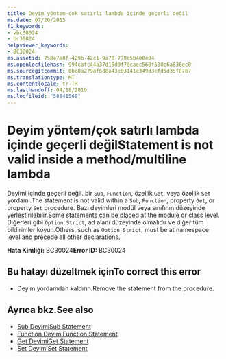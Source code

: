 ```yaml
---
title: Deyim yöntem-çok satırlı lambda içinde geçerli değil
ms.date: 07/20/2015
f1_keywords:
- vbc30024
- bc30024
helpviewer_keywords:
- BC30024
ms.assetid: 758e7a8f-429b-42c1-9a78-778e5b480e04
ms.openlocfilehash: 994cafc44a37d16d0f70caec560f530c6a836ec0
ms.sourcegitcommit: 0be8a279af6d8a43e03141e349d3efd5d35f8767
ms.translationtype: MT
ms.contentlocale: tr-TR
ms.lasthandoff: 04/18/2019
ms.locfileid: "58841569"
---
```

# <a name="statement-is-not-valid-inside-a-methodmultiline-lambda"></a><span data-ttu-id="74455-102">Deyim yöntem/çok satırlı lambda içinde geçerli değil</span><span class="sxs-lookup"><span data-stu-id="74455-102">Statement is not valid inside a method/multiline lambda</span></span>
<span data-ttu-id="74455-103">Deyimi içinde geçerli değil. bir `Sub`, `Function`, özellik `Get`, veya özellik `Set` yordamı.</span><span class="sxs-lookup"><span data-stu-id="74455-103">The statement is not valid within a `Sub`, `Function`, property `Get`, or property `Set` procedure.</span></span> <span data-ttu-id="74455-104">Bazı deyimleri modül veya sınıfının düzeyinde yerleştirilebilir.</span><span class="sxs-lookup"><span data-stu-id="74455-104">Some statements can be placed at the module or class level.</span></span> <span data-ttu-id="74455-105">Diğerleri gibi `Option Strict`, ad alanı düzeyinde olmalıdır ve diğer tüm bildirimler koyun.</span><span class="sxs-lookup"><span data-stu-id="74455-105">Others, such as `Option Strict`, must be at namespace level and precede all other declarations.</span></span>  
  
 <span data-ttu-id="74455-106">**Hata Kimliği:** BC30024</span><span class="sxs-lookup"><span data-stu-id="74455-106">**Error ID:** BC30024</span></span>  
  
## <a name="to-correct-this-error"></a><span data-ttu-id="74455-107">Bu hatayı düzeltmek için</span><span class="sxs-lookup"><span data-stu-id="74455-107">To correct this error</span></span>  
  
-   <span data-ttu-id="74455-108">Deyim yordamdan kaldırın.</span><span class="sxs-lookup"><span data-stu-id="74455-108">Remove the statement from the procedure.</span></span>  
  
## <a name="see-also"></a><span data-ttu-id="74455-109">Ayrıca bkz.</span><span class="sxs-lookup"><span data-stu-id="74455-109">See also</span></span>

- [<span data-ttu-id="74455-110">Sub Deyimi</span><span class="sxs-lookup"><span data-stu-id="74455-110">Sub Statement</span></span>](../../../visual-basic/language-reference/statements/sub-statement.md)
- [<span data-ttu-id="74455-111">Function Deyimi</span><span class="sxs-lookup"><span data-stu-id="74455-111">Function Statement</span></span>](../../../visual-basic/language-reference/statements/function-statement.md)
- [<span data-ttu-id="74455-112">Get Deyimi</span><span class="sxs-lookup"><span data-stu-id="74455-112">Get Statement</span></span>](../../../visual-basic/language-reference/statements/get-statement.md)
- [<span data-ttu-id="74455-113">Set Deyimi</span><span class="sxs-lookup"><span data-stu-id="74455-113">Set Statement</span></span>](../../../visual-basic/language-reference/statements/set-statement.md)
